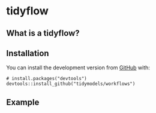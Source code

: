 <!-- README.md is generated from README.Rmd. Please edit that file -->

tidyflow
========

<!-- badges: start -->
<!-- [![Travis build status](https://travis-ci.org/tidymodels/workflows.svg?branch=master)](https://travis-ci.org/tidymodels/workflows) -->
<!-- [![Codecov test coverage](https://codecov.io/gh/tidymodels/workflows/branch/master/graph/badge.svg)](https://codecov.io/gh/tidymodels/workflows?branch=master) -->
<!-- [![R build status](https://github.com/tidymodels/workflows/workflows/R-CMD-check/badge.svg)](https://github.com/tidymodels/workflows) -->
<!-- badges: end -->

What is a tidyflow?
-------------------

<!-- A tidyflow is an object that can bundle together your data, splitting, resampling, preprocessing, modeling, and post-processing requests. For example, if you have a `recipe` and `parsnip` model, these can be combined into a workflow. The advantages are: -->
<!--  * You don't have to keep track of separate objects in your workspace. -->
<!--  * The recipe prepping and model fitting can be executed using a single call to `fit()`. -->
<!--  * If you have custom tuning parameter settings, these can be defined using a simpler interface when combined with [tune](https://github.com/tidymodels/tune). -->
<!--  * In the future, workflows will be able to add post-processing operations, such as modifying the probability cutoff for two-class models. -->

Installation
------------

<!-- You can install tidyflow from Github with: -->
<!-- ``` r -->
<!-- install.packages("workflows") -->
<!-- ``` -->

You can install the development version from
[GitHub](https://github.com/) with:

    # install.packages("devtools")
    devtools::install_github("tidymodels/workflows")

Example
-------

<!-- Suppose you were modeling data on cars. Say...the fuel efficiency of 32 cars. You know that the relationship between engine displacement and miles-per-gallon is nonlinear, and you would like to model that as a spline before adding it to a Bayesian linear regression model. You might have a recipe to specify the spline: -->
<!-- ```{r spline-rec, eval = FALSE} -->
<!-- library(recipes) -->
<!-- library(parsnip) -->
<!-- library(tidyflow) -->
<!-- spline_cars <- recipe(mpg ~ ., data = mtcars) %>%  -->
<!--   step_ns(disp, deg_free = 10) -->
<!-- ``` -->
<!-- and a model object: -->
<!-- ```{r car-mod, eval = FALSE} -->
<!-- bayes_lm <- linear_reg() %>%  -->
<!--   set_engine("stan") -->
<!-- ``` -->
<!-- To use these, you would generally run: -->
<!-- ```{r car-fit, eval = FALSE} -->
<!-- spline_cars_prepped <- prep(spline_cars, mtcars) -->
<!-- bayes_lm_fit <- fit(bayes_lm, mpg ~ ., data = juice(spline_cars_prepped)) -->
<!-- ``` -->
<!-- You can't predict on new samples using `bayes_lm_fit` without the prepped version of `spline_cars` around. You also might have other models and recipes in your workspace. This might lead to getting them mixed-up or forgetting to save the model/recipe pair that you are most interested in. -->
<!-- workflows makes this easier by combining these objects together: -->
<!-- ```{r wflow, eval = FALSE} -->
<!-- car_wflow <- workflow() %>%  -->
<!--   add_recipe(spline_cars) %>%  -->
<!--   add_model(bayes_lm) -->
<!-- ``` -->
<!-- Now you can prepare the recipe and estimate the model via a single call to `fit()`: -->
<!-- ```{r wflow-fit, eval = FALSE} -->
<!-- car_wflow_fit <- fit(car_wflow, data = mtcars) -->
<!-- ``` -->
<!-- You can alter existing workflows using `replace_recipe()` / `replace_model()` and `drop_recipe()` / `drop_model()`. -->
